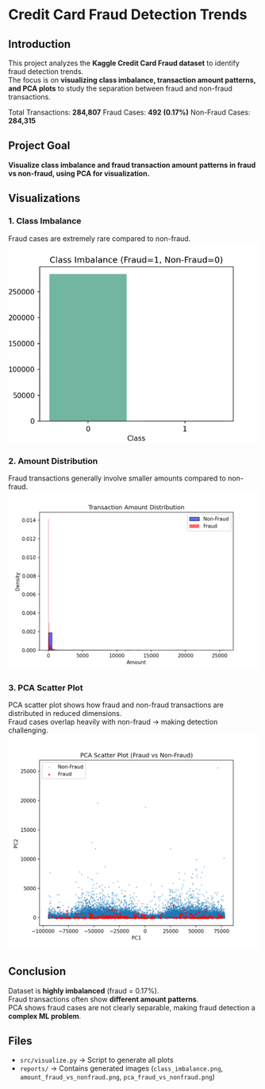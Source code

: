 # Credit Card Fraud Detection Trends

##  Introduction
This project analyzes the **Kaggle Credit Card Fraud dataset** to identify fraud detection trends.  
The focus is on **visualizing class imbalance, transaction amount patterns, and PCA plots** to study the separation between fraud and non-fraud transactions.  

 Total Transactions: **284,807**
 Fraud Cases: **492 (0.17%)**
Non-Fraud Cases: **284,315**



##  Project Goal
**Visualize class imbalance and fraud transaction amount patterns in fraud vs non-fraud, using PCA for visualization.**



##  Visualizations

### 1. Class Imbalance
Fraud cases are extremely rare compared to non-fraud.  
![Class Imbalance](reports/class_imbalance.png)


### 2. Amount Distribution
Fraud transactions generally involve smaller amounts compared to non-fraud.  
![Amount Distribution](reports/amount_fraud_vs_nonfraud.png)


### 3. PCA Scatter Plot
PCA scatter plot shows how fraud and non-fraud transactions are distributed in reduced dimensions.  
Fraud cases overlap heavily with non-fraud → making detection challenging.  
![PCA Plot](reports/pca_fraud_vs_nonfraud.png)


##  Conclusion
Dataset is **highly imbalanced** (fraud = 0.17%).  
Fraud transactions often show **different amount patterns**.  
PCA shows fraud cases are not clearly separable, making fraud detection a **complex ML problem**.  


##  Files
- `src/visualize.py` → Script to generate all plots  
- `reports/` → Contains generated images (`class_imbalance.png`, `amount_fraud_vs_nonfraud.png`, `pca_fraud_vs_nonfraud.png`)  
